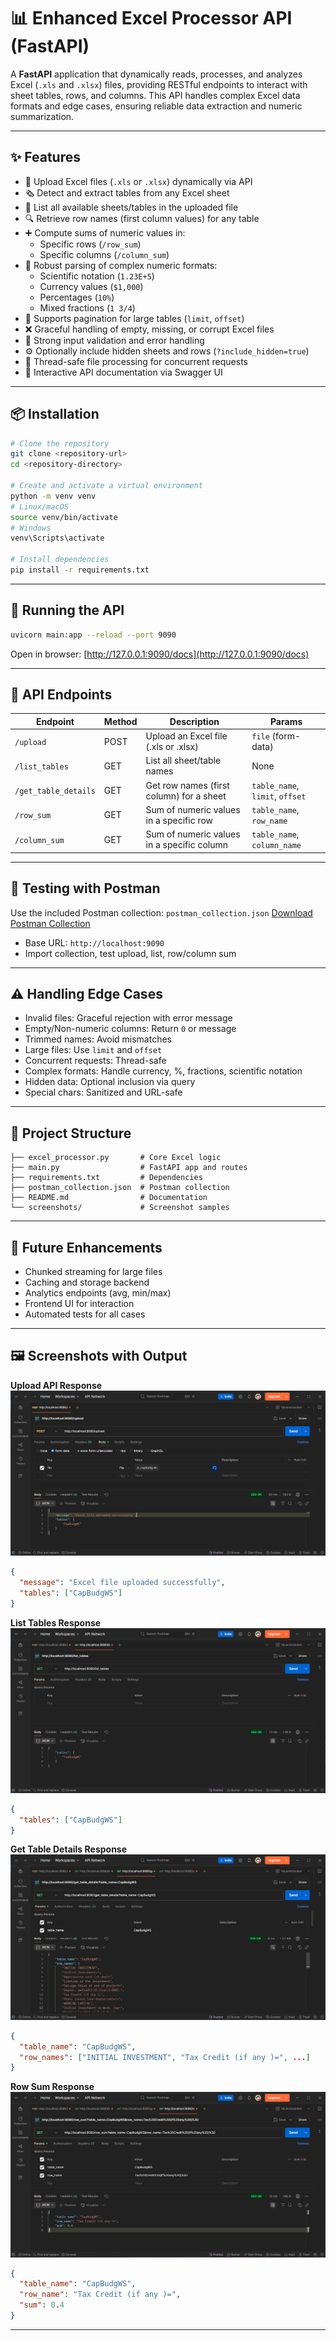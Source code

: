 
# 📊 Enhanced Excel Processor API (FastAPI)

A **FastAPI** application that dynamically reads, processes, and analyzes Excel (`.xls` and `.xlsx`) files, providing RESTful endpoints to interact with sheet tables, rows, and columns. This API handles complex Excel data formats and edge cases, ensuring reliable data extraction and numeric summarization.

---

## ✨ Features

- 📂 Upload Excel files (`.xls` or `.xlsx`) dynamically via API
- 🗞️ Detect and extract tables from any Excel sheet
- 📂 List all available sheets/tables in the uploaded file
- 🔍 Retrieve row names (first column values) for any table
- ➕ Compute sums of numeric values in:
  - Specific rows (`/row_sum`)
  - Specific columns (`/column_sum`)
- 🧠 Robust parsing of complex numeric formats:
  - Scientific notation (`1.23E+5`)
  - Currency values (`$1,000`)
  - Percentages (`10%`)
  - Mixed fractions (`1 3/4`)
- 📜 Supports pagination for large tables (`limit`, `offset`)
- ❌ Graceful handling of empty, missing, or corrupt Excel files
- 🧼 Strong input validation and error handling
- ⚙️ Optionally include hidden sheets and rows (`?include_hidden=true`)
- 🔄 Thread-safe file processing for concurrent requests
- 📡 Interactive API documentation via Swagger UI

---

## 📦 Installation

```bash
# Clone the repository
git clone <repository-url>
cd <repository-directory>

# Create and activate a virtual environment
python -m venv venv
# Linux/macOS
source venv/bin/activate
# Windows
venv\Scripts\activate

# Install dependencies
pip install -r requirements.txt
```

---

## 🚀 Running the API

```bash
uvicorn main:app --reload --port 9090
```

Open in browser: [http://127.0.0.1:9090/docs](http://127.0.0.1:9090/docs)

---

## 🔗 API Endpoints

| Endpoint             | Method | Description                                | Params                          |
| -------------------- | ------ | ------------------------------------------ | ------------------------------- |
| `/upload`            | POST   | Upload an Excel file (.xls or .xlsx)       | `file` (form-data)              |
| `/list_tables`       | GET    | List all sheet/table names                 | None                            |
| `/get_table_details` | GET    | Get row names (first column) for a sheet   | `table_name`, `limit`, `offset` |
| `/row_sum`           | GET    | Sum of numeric values in a specific row    | `table_name`, `row_name`        |
| `/column_sum`        | GET    | Sum of numeric values in a specific column | `table_name`, `column_name`     |

---

## 🧪 Testing with Postman

Use the included Postman collection: `postman_collection.json`
[Download Postman Collection](postman_collection.json)


- Base URL: `http://localhost:9090`
- Import collection, test upload, list, row/column sum

---

## ⚠️ Handling Edge Cases

- Invalid files: Graceful rejection with error message
- Empty/Non-numeric columns: Return `0` or message
- Trimmed names: Avoid mismatches
- Large files: Use `limit` and `offset`
- Concurrent requests: Thread-safe
- Complex formats: Handle currency, %, fractions, scientific notation
- Hidden data: Optional inclusion via query
- Special chars: Sanitized and URL-safe

---

## 📂 Project Structure

```
├── excel_processor.py       # Core Excel logic
├── main.py                  # FastAPI app and routes
├── requirements.txt         # Dependencies
├── postman_collection.json  # Postman collection
├── README.md                # Documentation
└── screenshots/             # Screenshot samples
```

---

## 🔮 Future Enhancements

- Chunked streaming for large files
- Caching and storage backend
- Analytics endpoints (avg, min/max)
- Frontend UI for interaction
- Automated tests for all cases

---

## 🖼️ Screenshots with Output

**Upload API Response**
![Upload Screenshot](screenshots/upload.png)
```json
{
  "message": "Excel file uploaded successfully",
  "tables": ["CapBudgWS"]
}
```

**List Tables Response**
![List Table Screenshot](screenshots/list_table.png)
```json
{
  "tables": ["CapBudgWS"]
}
```

**Get Table Details Response**
![Table Details Screenshot](screenshots/table_details.png)
```json
{
  "table_name": "CapBudgWS",
  "row_names": ["INITIAL INVESTMENT", "Tax Credit (if any )=", ...]
}
```

**Row Sum Response**
![Row Sum Screenshot](screenshots/row_sum.png)
```json
{
  "table_name": "CapBudgWS",
  "row_name": "Tax Credit (if any )=",
  "sum": 0.4
}
```

---

